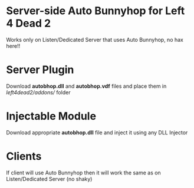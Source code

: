 # Server-side Auto Bunnyhop for Left 4 Dead 2
Works only on Listen/Dedicated Server that uses Auto Bunnyhop, no hax here!!

# Server Plugin
Download **autobhop.dll** and **autobhop.vdf** files and place them in *left4dead2/addons/* folder

# Injectable Module
Download appropriate **autobhop.dll** file and inject it using any DLL Injector

# Clients
If client will use Auto Bunnyhop then it will work the same as on Listen/Dedicated Server (no shaky)
